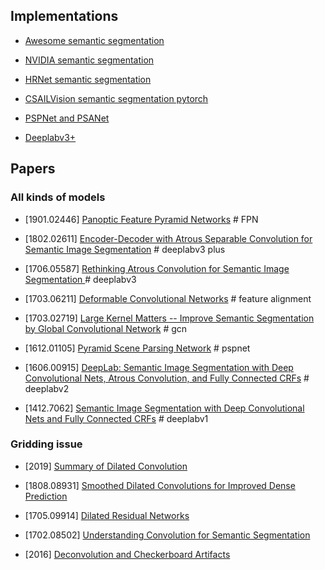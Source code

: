 ## Implementations
- [Awesome semantic segmentation](https://github.com/mrgloom/awesome-semantic-segmentation)

- [NVIDIA semantic segmentation](https://github.com/NVIDIA/semantic-segmentation)

- [HRNet semantic segmentation](https://github.com/HRNet/HRNet-Semantic-Segmentation)

- [CSAILVision semantic segmentation pytorch](https://github.com/CSAILVision/semantic-segmentation-pytorch)

- [PSPNet and PSANet](https://github.com/hszhao/semseg)

- [Deeplabv3+](https://github.com/jfzhang95/pytorch-deeplab-xception)

## Papers

### All kinds of models 

- [1901.02446] [Panoptic Feature Pyramid Networks](https://arxiv.org/abs/1901.02446) # FPN

- [1802.02611] [Encoder-Decoder with Atrous Separable
Convolution for Semantic Image Segmentation](https://arxiv.org/abs/1802.02611) # deeplabv3 plus

- [1706.05587] [Rethinking Atrous Convolution for Semantic Image Segmentation
](https://arxiv.org/abs/1706.05587v3) # deeplabv3

- [1703.06211] [Deformable Convolutional Networks](https://arxiv.org/abs/1703.06211) # feature alignment

- [1703.02719] [Large Kernel Matters -- Improve Semantic Segmentation by Global Convolutional Network](https://arxiv.org/abs/1703.02719) # gcn

- [1612.01105] [Pyramid Scene Parsing Network](https://arxiv.org/abs/1612.01105) # pspnet

- [1606.00915] [DeepLab: Semantic Image Segmentation with Deep Convolutional Nets, Atrous Convolution, and Fully Connected CRFs](https://arxiv.org/abs/1606.00915) #  deeplabv2

- [1412.7062] [Semantic Image Segmentation with Deep Convolutional Nets and Fully Connected CRFs](https://arxiv.org/abs/1412.7062) # deeplabv1

### Gridding issue

- [2019] [Summary of Dilated Convolution](https://zhuanlan.zhihu.com/p/50369448)

- [1808.08931] [Smoothed Dilated Convolutions for Improved Dense Prediction](https://arxiv.org/abs/1808.08931)

- [1705.09914] [Dilated Residual Networks](https://arxiv.org/abs/1705.09914)

- [1702.08502] [Understanding Convolution for Semantic Segmentation](https://arxiv.org/abs/1702.08502)

- [2016] [Deconvolution and Checkerboard Artifacts](https://distill.pub/2016/deconv-checkerboard/)
